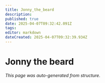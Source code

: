 ```yaml
---
title: Jonny_the_beard
description: 
published: true
date: 2025-04-07T09:32:42.091Z
tags: 
editor: markdown
dateCreated: 2025-04-07T09:32:39.934Z
---
```


# Jonny the beard

*This page was auto-generated from structure.*